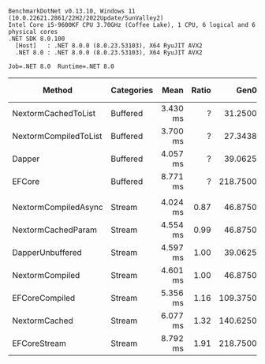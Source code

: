 ```

BenchmarkDotNet v0.13.10, Windows 11 (10.0.22621.2861/22H2/2022Update/SunValley2)
Intel Core i5-9600KF CPU 3.70GHz (Coffee Lake), 1 CPU, 6 logical and 6 physical cores
.NET SDK 8.0.100
  [Host]   : .NET 8.0.0 (8.0.23.53103), X64 RyuJIT AVX2
  .NET 8.0 : .NET 8.0.0 (8.0.23.53103), X64 RyuJIT AVX2

Job=.NET 8.0  Runtime=.NET 8.0  

```
| Method                | Categories | Mean     | Ratio | Gen0     | Gen1    | Allocated  | Alloc Ratio |
|---------------------- |----------- |---------:|------:|---------:|--------:|-----------:|------------:|
| NextormCachedToList   | Buffered   | 3.430 ms |     ? |  31.2500 |  3.9063 |  152.01 KB |           ? |
| NextormCompiledToList | Buffered   | 3.700 ms |     ? |  27.3438 |       - |  140.29 KB |           ? |
| Dapper                | Buffered   | 4.057 ms |     ? |  39.0625 |       - |  185.39 KB |           ? |
| EFCore                | Buffered   | 8.771 ms |     ? | 218.7500 | 31.2500 | 1071.48 KB |           ? |
|                       |            |          |       |          |         |            |             |
| NextormCompiledAsync  | Stream     | 4.024 ms |  0.87 |  46.8750 |       - |  228.99 KB |        1.02 |
| NextormCachedParam    | Stream     | 4.554 ms |  0.99 |  46.8750 |       - |  236.05 KB |        1.05 |
| DapperUnbuffered      | Stream     | 4.597 ms |  1.00 |  39.0625 |       - |  208.67 KB |        0.93 |
| NextormCompiled       | Stream     | 4.601 ms |  1.00 |  46.8750 |       - |  225.08 KB |        1.00 |
| EFCoreCompiled        | Stream     | 5.356 ms |  1.16 | 109.3750 | 31.2500 |  534.38 KB |        2.37 |
| NextormCached         | Stream     | 6.077 ms |  1.32 | 140.6250 |       - |  664.17 KB |        2.95 |
| EFCoreStream          | Stream     | 8.792 ms |  1.91 | 218.7500 | 31.2500 | 1060.78 KB |        4.71 |
